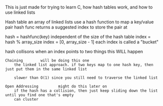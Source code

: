 This is just made for trying to learn C, how hash tables work, and how to use linked lists

Hash table
    an array of linked lists
    use a hash function to map a key/value pair
    hash func returns a suggested index to store the pair at

hash = hashfunc(key)            independent of the size of the hash table
index = hash % array_size       index = [0, array_size - 1]
    each index is called a "bucket"

hash collisons
    when an index points to two things
    this WILL happen

    Chaining        will be doing this one
        the linked list approach. if two keys map to one hash key, then just put them in the same linked list

        slower than O(1) since you still need to traverse the linked list

    Open Addressing         might do this later on
        if the hash has a collision, then just keep sliding down the list until you find one that's empty
        can cluster



